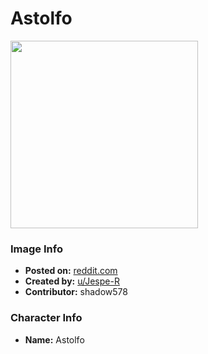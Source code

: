 # Astolfo

<img src="https://raw.githubusercontent.com/shadow578/Project-Padoru/master/Padoru/U_Jespe-R/fate-astolfo-jesper.png" height="300">

### Image Info
* **Posted on:**     [reddit.com](https://www.reddit.com/r/Padoru/comments/ejhxv7/daily_padoru_3_best_girl_astolfo_repost_cuz_ive/)
* **Created by:**    [u/Jespe-R](https://github.com/shadow578/Project-Padoru/blob/master/table-of-contents/creators/uJespeR.md)
* **Contributor:**   shadow578

### Character Info
* **Name:**   Astolfo


